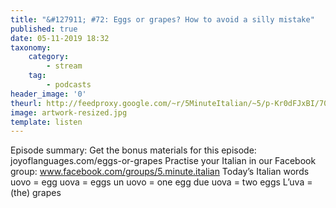 ```yaml
---
title: "&#127911; #72: Eggs or grapes? How to avoid a silly mistake"
published: true
date: 05-11-2019 18:32
taxonomy:
    category:
        - stream
    tag:
        - podcasts
header_image: '0'
theurl: http://feedproxy.google.com/~r/5MinuteItalian/~5/p-Kr0dFJxBI/702498466-5-minute-italian-eggs-or-grapes.mp3
image: artwork-resized.jpg
template: listen
--- 
```

Episode summary: Get the bonus materials for this episode: joyoflanguages.com/eggs-or-grapes Practise your Italian in our Facebook group: www.facebook.com/groups/5.minute.italian Today’s Italian words uovo = egg uova = eggs un uovo = one egg due uova = two eggs L’uva = (the) grapes
